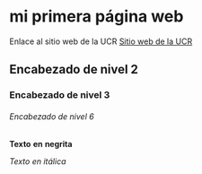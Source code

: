 # mi primera página web 
 
Enlace al sitio web de la UCR
[Sitio web de la UCR](https://www.ucr.ac.cr/)

## Encabezado de nivel 2

### Encabezado de nivel 3

###### Encabezado de nivel 6

**Texto** **en** **negrita**

*Texto* *en* *itálica*
